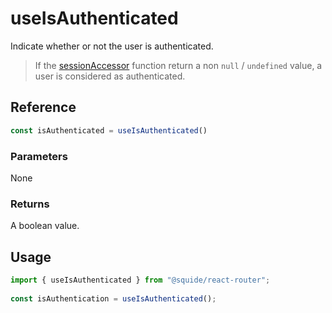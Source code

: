 # useIsAuthenticated

Indicate whether or not the user is authenticated.

> If the [sessionAccessor](/references/runtime/runtime-class.md) function return a non `null` / `undefined` value, a user is considered as authenticated.

## Reference

```ts
const isAuthenticated = useIsAuthenticated()
```

### Parameters

None

### Returns

A boolean value.

## Usage

```ts
import { useIsAuthenticated } from "@squide/react-router";
 
const isAuthentication = useIsAuthenticated();
```
